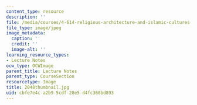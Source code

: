 ```yaml
---
content_type: resource
description: ''
file: /media/courses/4-614-religious-architecture-and-islamic-cultures-fall-2002/cbfe7e4ca2b95cdf28e5d4fc360bd893_2048thumbnail.jpg
file_type: image/jpeg
image_metadata:
  caption: ''
  credit: ''
  image-alt: ''
learning_resource_types:
- Lecture Notes
ocw_type: OCWImage
parent_title: Lecture Notes
parent_type: CourseSection
resourcetype: Image
title: 2048thumbnail.jpg
uid: cbfe7e4c-a2b9-5cdf-28e5-d4fc360bd893
---
```

